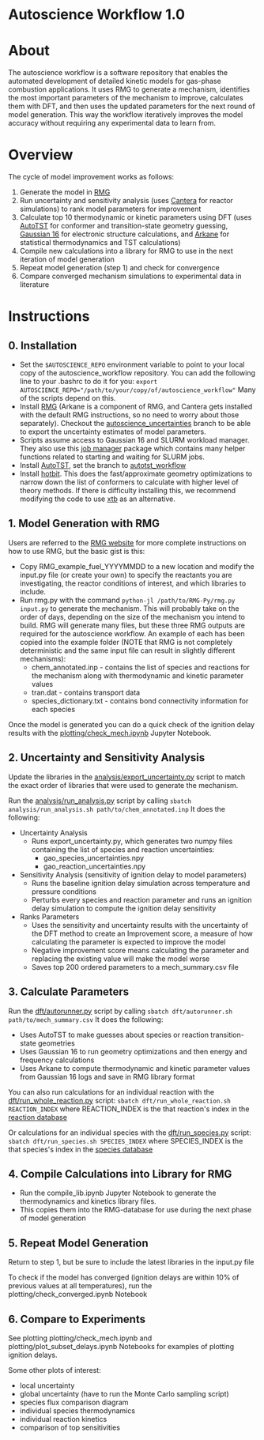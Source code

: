 # Autoscience Workflow 1.0

# About
The autoscience workflow is a software repository that enables the automated development of detailed kinetic models for gas-phase combustion applications. It uses RMG to generate a mechanism, identifies the most important parameters of the mechanism to improve, calculates them with DFT, and then uses the updated parameters for the next round of model generation. This way the workflow iteratively improves the model accuracy without requiring any experimental data to learn from.

# Overview
The cycle of model improvement works as follows:
1. Generate the model in [RMG](https://rmg.mit.edu/)
2. Run uncertainty and sensitivity analysis (uses [Cantera](https://cantera.org/) for reactor simulations) to rank model parameters for improvement
3. Calculate top 10 thermodynamic or kinetic parameters using DFT (uses [AutoTST](https://github.com/ReactionMechanismGenerator/AutoTST) for conformer and transition-state geometry guessing, [Gaussian 16](https://gaussian.com/gaussian16/) for electronic structure calculations, and [Arkane](https://reactionmechanismgenerator.github.io/RMG-Py/users/arkane/index.html) for statistical thermodynamics and TST calculations)
4. Compile new calculations into a library for RMG to use in the next iteration of model generation
5. Repeat model generation (step 1) and check for convergence
6. Compare converged mechanism simulations to experimental data in literature

# Instructions
## 0. Installation
- Set the `$AUTOSCIENCE_REPO` environment variable to point to your local copy of the autoscience_workflow repository. You can add the following line to your .bashrc to do it for you: `export AUTOSCIENCE_REPO="/path/to/your/copy/of/autoscience_workflow"` Many of the scripts depend on this.
- Install [RMG](https://rmg.mit.edu/) (Arkane is a component of RMG, and Cantera gets installed with the default RMG instructions, so no need to worry about those separately). Checkout the [autoscience_uncertainties](https://github.com/sevyharris/RMG-Py/tree/autoscience_uncertainties) branch to be able to export the uncertainty estimates of model parameters.
- Scripts assume access to Gaussian 16 and SLURM workload manager. They also use this [job manager](https://github.com/sevyharris/job_manager) package which contains many helper functions related to starting and waiting for SLURM jobs.
- Install [AutoTST](https://github.com/ReactionMechanismGenerator/AutoTST), set the branch to [autotst_workflow](https://github.com/sevyharris/AutoTST/tree/autoscience_workflow)
- Install [hotbit](https://github.com/pekkosk/hotbit). This does the fast/approximate geometry optimizations to narrow down the list of conformers to calculate with higher level of theory methods. If there is difficulty installing this, we recommend modifying the code to use [xtb](https://github.com/grimme-lab/xtb) as an alternative.
## 1. Model Generation with RMG
Users are referred to the [RMG website](https://rmg.mit.edu/) for more complete instructions on how to use RMG, but the basic gist is this:
- Copy RMG_example_fuel_YYYYMMDD to a new location and modify the input.py file (or create your own) to specify the reactants you are investigating, the reactor conditions of interest, and which libraries to include.
- Run rmg.py with the command `python-jl /path/to/RMG-Py/rmg.py input.py` to generate the mechanism. This will probably take on the order of days, depending on the size of the mechanism you intend to build. RMG will generate many files, but these three RMG outputs are required for the autoscience workflow. An example of each has been copied into the example folder (NOTE that RMG is not completely deterministic and the same input file can result in slightly different mechanisms):
  - chem_annotated.inp - contains the list of species and reactions for the mechanism along with thermodynamic and kinetic parameter values
  - tran.dat - contains transport data
  - species_dictionary.txt - contains bond connectivity information for each species

Once the model is generated you can do a quick check of the ignition delay results with the [plotting/check_mech.ipynb](https://github.com/comocheng/autoscience_workflow/blob/main/plotting/check_mech.ipynb) Jupyter Notebook.
    
## 2. Uncertainty and Sensitivity Analysis
Update the libraries in the [analysis/export_uncertainty.py](https://github.com/comocheng/autoscience_workflow/blob/main/analysis/export_uncertainty.py) script to match the exact order of libraries that were used to generate the mechanism.

Run the [analysis/run_analysis.py](https://github.com/comocheng/autoscience_workflow/blob/main/analysis/run_analysis.py) script by calling `sbatch analysis/run_analysis.sh path/to/chem_annotated.inp` It does the following:
- Uncertainty Analysis
  - Runs export_uncertainty.py, which generates two numpy files containing the list of species and reaction uncertainties:
    - gao_species_uncertainties.npy
    - gao_reaction_uncertainties.npy
- Sensitivity Analysis (sensitivity of ignition delay to model parameters)
  - Runs the baseline ignition delay simulation across temperature and pressure conditions
  - Perturbs every species and reaction parameter and runs an ignition delay simulation to compute the ignition delay sensitivity
- Ranks Parameters
  - Uses the sensitivity and uncertainty results with the uncertainty of the DFT method to create an Improvement score, a measure of how calculating the parameter is expected to improve the model
  - Negative improvement score means calculating the parameter and replacing the existing value will make the model worse
  - Saves top 200 ordered parameters to a mech_summary.csv file

## 3. Calculate Parameters
Run the [dft/autorunner.py](https://github.com/comocheng/autoscience_workflow/blob/main/dft/autorunner.py) script by calling `sbatch dft/autorunner.sh path/to/mech_summary.csv` It does the following:
- Uses AutoTST to make guesses about species or reaction transition-state geometries
- Uses Gaussian 16 to run geometry optimizations and then energy and frequency calculations
- Uses Arkane to compute thermodynamic and kinetic parameter values from Gaussian 16 logs and save in RMG library format

You can also run calculations for an individual reaction with the [dft/run_whole_reaction.py](https://github.com/comocheng/autoscience_workflow/blob/main/dft/run_whole_reaction.py) script: `sbatch dft/run_whole_reaction.sh REACTION_INDEX` where REACTION_INDEX is the that reaction's index in the [reaction database](https://github.com/comocheng/autoscience_workflow/blob/main/database/reaction_database.csv)

Or calculations for an individual species with the [dft/run_species.py](https://github.com/comocheng/autoscience_workflow/blob/main/dft/run_species.py) script: `sbatch dft/run_species.sh SPECIES_INDEX` where SPECIES_INDEX is the that species's index in the [species database](https://github.com/comocheng/autoscience_workflow/blob/main/database/species_database.csv)

## 4. Compile Calculations into Library for RMG
- Run the compile_lib.ipynb Jupyter Notebook to generate the thermodynamics and kinetics library files.
- This copies them into the RMG-database for use during the next phase of model generation

## 5. Repeat Model Generation
Return to step 1, but be sure to include the latest libraries in the input.py file

To check if the model has converged (ignition delays are within 10% of previous values at all temperatures), run the plotting/check_converged.ipynb Notebook

## 6. Compare to Experiments
See plotting plotting/check_mech.ipynb and plotting/plot_subset_delays.ipynb Notebooks for examples of plotting ignition delays.

Some other plots of interest:
- local uncertainty
- global uncertainty (have to run the Monte Carlo sampling script)
- species flux comparison diagram
- individual species thermodynamics
- individual reaction kinetics
- comparison of top sensitivities

